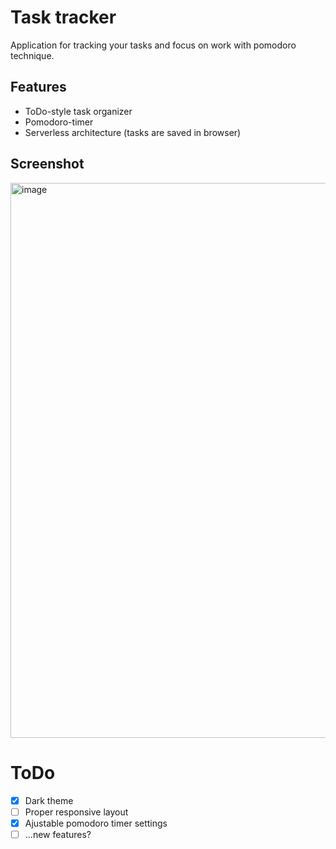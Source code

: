 # Task tracker
Application for tracking your tasks and focus on work with pomodoro technique.

## Features
 - ToDo-style task organizer
 - Pomodoro-timer
 - Serverless architecture (tasks are saved in browser)

## Screenshot
<img width="1192" height="888" alt="image" src="https://github.com/user-attachments/assets/c58184fc-9a45-4d96-abf7-42800ae2d5e7" />

# ToDo
 - [x] Dark theme
 - [ ] Proper responsive layout
 - [x] Ajustable pomodoro timer settings
 - [ ] ...new features?

